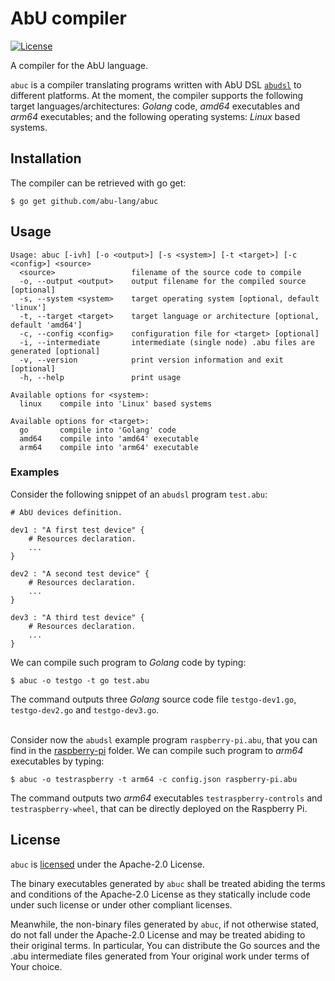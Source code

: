 # AbU compiler

[![License](https://img.shields.io/badge/License-Apache%202.0-blue.svg)](https://github.com/abu-lang/abuc/blob/main/LICENSE)

A compiler for the AbU language.

`abuc` is a compiler translating programs written with AbU DSL [`abudsl`](https://github.com/abu-lang/abudsl) to different platforms. At the moment, the compiler supports the following target languages/architectures: *Golang* code, *amd64* executables and *arm64* executables; and the following operating systems: *Linux* based systems.

## Installation
The compiler can be retrieved with go get:
```
$ go get github.com/abu-lang/abuc
```

## Usage
```
Usage: abuc [-ivh] [-o <output>] [-s <system>] [-t <target>] [-c <config>] <source>
  <source>                 filename of the source code to compile
  -o, --output <output>    output filename for the compiled source [optional]
  -s, --system <system>    target operating system [optional, default 'linux']
  -t, --target <target>    target language or architecture [optional, default 'amd64']
  -c, --config <config>    configuration file for <target> [optional]
  -i, --intermediate       intermediate (single node) .abu files are generated [optional]
  -v, --version            print version information and exit [optional]
  -h, --help               print usage

Available options for <system>:
  linux    compile into 'Linux' based systems 
  
Available options for <target>:
  go       compile into 'Golang' code
  amd64    compile into 'amd64' executable
  arm64    compile into 'arm64' executable
```

### Examples

Consider the following snippet of an `abudsl` program `test.abu`:
```
# AbU devices definition.

dev1 : "A first test device" {
    # Resources declaration.
    ...
}

dev2 : "A second test device" {
    # Resources declaration.
    ...
}

dev3 : "A third test device" {
    # Resources declaration.
    ...
}
```
We can compile such program to *Golang* code by typing: 
```
$ abuc -o testgo -t go test.abu
```
The command outputs three *Golang* source code file `testgo-dev1.go`, `testgo-dev2.go` and `testgo-dev3.go`. <br><br>

Consider now the `abudsl` example program `raspberry-pi.abu`, that you can find in the [raspberry-pi](https://github.com/abu-lang/abudsl/tree/master/examples/raspberry-pi) folder. We can compile such program to *arm64* executables by typing:
```
$ abuc -o testraspberry -t arm64 -c config.json raspberry-pi.abu
```
The command outputs two *arm64* executables `testraspberry-controls` and `testraspberry-wheel`, that can be directly deployed on the Raspberry Pi.

## License
`abuc` is [licensed](https://github.com/abu-lang/abuc/blob/main/LICENSE) under the Apache-2.0 License.

The binary executables generated by `abuc` shall be treated abiding the terms and conditions of the Apache-2.0 License as they statically include code under such license or under other compliant licenses.

Meanwhile, the non-binary files generated by `abuc`, if not otherwise stated, do not fall under the Apache-2.0 License and may be treated abiding to their original terms.
In particular, You can distribute the Go sources and the .abu intermediate files generated from Your original work under terms of Your choice.
